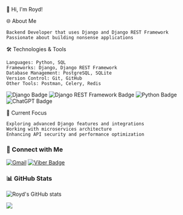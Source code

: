 👋 Hi, I'm Royd! 


🌐 About Me

    Backend Developer that uses Django and Django REST Framework
    Passionate about building nonsense applications
    

🛠️ Technologies & Tools

    Languages: Python, SQL
    Frameworks: Django, Django REST Framework
    Database Management: PostgreSQL, SQLite
    Version Control: Git, GitHub
    Other Tools: Postman, Celery, Redis

![Django Badge](https://img.shields.io/badge/Django-092E20?style=for-the-badge&logo=django&logoColor=green) ![Django REST Framework Badge](https://img.shields.io/badge/django%20rest-ff1709?style=for-the-badge&logo=django&logoColor=white) ![Python Badge](https://img.shields.io/badge/Python-FFD43B?style=for-the-badge&logo=python&logoColor=blue) ![ChatGPT Badge](https://img.shields.io/badge/ChatGPT-74aa9c?style=for-the-badge&logo=openai&logoColor=white)

🚀 Current Focus

    Exploring advanced Django features and integrations
    Working with microservices architecture
    Enhancing API security and performance optimization


### 💼 Connect with Me
[![Gmail](https://img.shields.io/badge/Gmail-contact%40example.com-blue?style=for-the-badge&logo=gmail)](mailto:catalunesroy@gmail.com)
[![Viber Badge](https://img.shields.io/badge/viber-685EA9?style=for-the-badge&logo=viber&logoColor=white)](viber://add?number=09383400563)

### 📊 GitHub Stats
![Royd's GitHub stats](https://github-readme-stats.vercel.app/api?username=Royd0101&show_icons=true&theme=radical)


<img src="https://media1.giphy.com/media/v1.Y2lkPTc5MGI3NjExN2llYXZrdjR2OGF4MGx2eTk0ZDVldTh2bjk5amNta29uaXFvejN4ZSZlcD12MV9pbnRlcm5hbF9naWZfYnlfaWQmY3Q9Zw/qMZd8saVx9uHDo2R5L/giphy.gif">



<!---
Royd0101/Royd0101 is a ✨ special ✨ repository because its `README.md` (this file) appears on your GitHub profile.
--->
